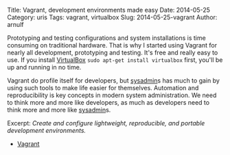 Title: Vagrant, development environments made easy
Date: 2014-05-25 
Category: uris
Tags: vagrant, virtualbox
Slug: 2014-05-25-vagrant
Author: arnulf

Prototyping and testing configurations and system installations is time consuming on traditional hardware. That is why I started using Vagrant for nearly all development, prototyping and testing. It's free and really easy to use. If you install [VirtualBox](https://www.virtualbox.org/) `sudo apt-get install virtualbox` first, you'll be up and running in no time.

Vagrant do profile itself for developers, but [sysadmin]s has much to gain by using such tools to make life easier for themselves. Automation and reproducibility is key concepts in modern system administration. We need to think more and more like developers, as much as developers need to think more and more like [sysadmin]s.

Excerpt: *Create and configure lightweight, reproducible, and portable development environments.*

* [Vagrant](http://www.vagrantup.com/)

[sysadmin]: https://en.wikipedia.org/wiki/Sysadmin "System administrator"
